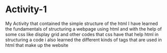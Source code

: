 # Activity-1
My Activity that contained the simple structure of the html 
I have learned the fundamentals of structuring a webpage using html and with the help of some css like display grid and other codes that css have that help html in structuring a code
i also learned the different kinds of tags that are used in html that make up the website
